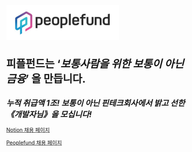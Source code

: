 
<img src="images/peoplefund_logo.jpeg" width="300">

# 피플펀드는 ‘*보통사람을 위한 보통이 아닌 금융*’ 을 만듭니다.

## *누적 취급액 1조! 보통이 아닌 핀테크회사에서 밝고 선한 《개발자님》을 모십니다!*

[Notion 채용 페이지](https://www.notion.so/1-ceb2d14567cd400384b8d6097a7d60cd)

[Peoplefund 채용 페이지](https://www.peoplefund.co.kr/recruit)
